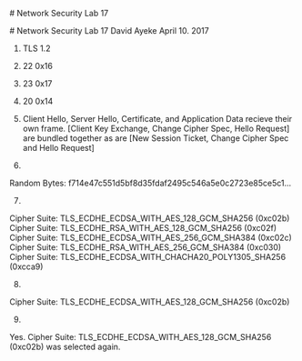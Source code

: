 <p style="page-break-after:always;"></p>
# Network Security Lab 17
<p><!-- pagebreak --></p>
# Network Security Lab 17
David Ayeke
April 10. 2017

1. TLS 1.2
2. 22 0x16
3. 23 0x17
4. 20 0x14
5. Client Hello, Server Hello, Certificate, and Application Data recieve their own frame.
[Client Key Exchange, Change Cipher Spec, Hello Request] are bundled together as are [New Session Ticket, Change Cipher Spec and  Hello Request]

6.
Random Bytes: f714e47c551d5bf8d35fdaf2495c546a5e0c2723e85ce5c1...

7.
Cipher Suite: TLS_ECDHE_ECDSA_WITH_AES_128_GCM_SHA256 (0xc02b)
Cipher Suite: TLS_ECDHE_RSA_WITH_AES_128_GCM_SHA256 (0xc02f)
Cipher Suite: TLS_ECDHE_ECDSA_WITH_AES_256_GCM_SHA384 (0xc02c)
Cipher Suite: TLS_ECDHE_RSA_WITH_AES_256_GCM_SHA384 (0xc030)
Cipher Suite: TLS_ECDHE_ECDSA_WITH_CHACHA20_POLY1305_SHA256 (0xcca9)

8.
Cipher Suite: TLS_ECDHE_ECDSA_WITH_AES_128_GCM_SHA256 (0xc02b)

9.
Yes.
Cipher Suite: TLS_ECDHE_ECDSA_WITH_AES_128_GCM_SHA256 (0xc02b) was selected again.
